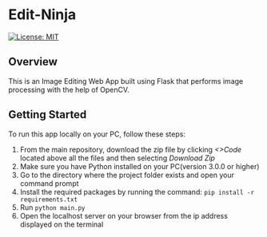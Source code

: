 # Edit-Ninja
[![License: MIT](https://img.shields.io/badge/License-MIT-green.svg)](https://opensource.org/licenses/MIT)

## Overview
This is an Image Editing Web App built using Flask that performs image processing with the help of OpenCV.
## Getting Started
To run this app locally on your PC, follow these steps:</br>
1. From the main repository, download the zip file by clicking *<>Code* located above all the files and then selecting *Download Zip*</br>
2. Make sure you have Python installed on your PC(version 3.0.0 or higher)</br>
3. Go to the directory where the project folder exists and open your command prompt</br>
4. Install the required packages by running the command: `pip install -r requirements.txt`</br>
5. Run `python main.py`</br>
6. Open the localhost server on your browser from the ip address displayed on the terminal</br>
